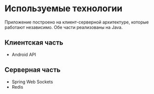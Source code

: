 # Используемые технологии

Приложение построено на клиент-серверной архитектуре, которые работают независимо. Обе части реализованы на Java. 

## Клиентская часть

* Android API

## Серверная часть

* Spring Web Sockets
* Redis
